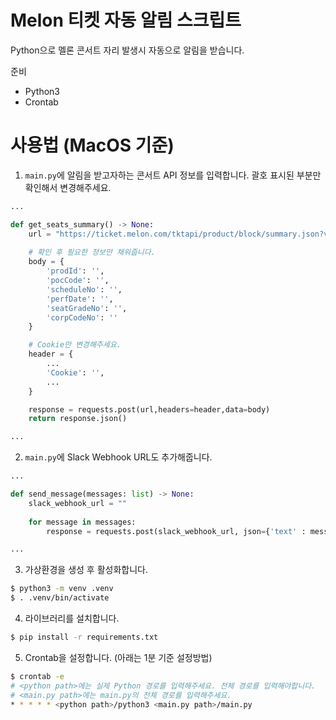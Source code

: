 # Melon 티켓 자동 알림 스크립트

Python으로 멜론 콘서트 자리 발생시 자동으로 알림을 받습니다.

준비
- Python3
- Crontab

# 사용법 (MacOS 기준)
1. `main.py`에 알림을 받고자하는 콘서트 API 정보를 입력합니다. 괄호 표시된 부분만 확인해서 변경해주세요.
```python
...

def get_seats_summary() -> None:
    url = "https://ticket.melon.com/tktapi/product/block/summary.json?v=1" 
   
    # 확인 후 필요한 정보만 채워줍니다. 
    body = {
        'prodId': '',
        'pocCode': '',
        'scheduleNo': '',
        'perfDate': '',
        'seatGradeNo': '',
        'corpCodeNo': ''
    }

    # Cookie만 변경해주세요.
    header = {
        ...
        'Cookie': '',
        ...
    }

    response = requests.post(url,headers=header,data=body)
    return response.json()

...
```
2. `main.py`에 Slack Webhook URL도 추가해줍니다.
```python
...

def send_message(messages: list) -> None: 
    slack_webhook_url = ""
    
    for message in messages:
        response = requests.post(slack_webhook_url, json={'text' : message})

...
```
3. 가상환경을 생성 후 활성화합니다.
```sh
$ python3 -m venv .venv
$ . .venv/bin/activate
```

4. 라이브러리를 설치합니다.
```sh
$ pip install -r requirements.txt
```

5. Crontab을 설정합니다. (아래는 1분 기준 설정방법)
```sh
$ crontab -e
# <python path>에는 실제 Python 경로를 입력해주세요. 전체 경로를 입력해야합니다.
# <main.py path>에는 main.py의 전체 경로를 입력해주세요.
* * * * * <python path>/python3 <main.py path>/main.py
```
 
